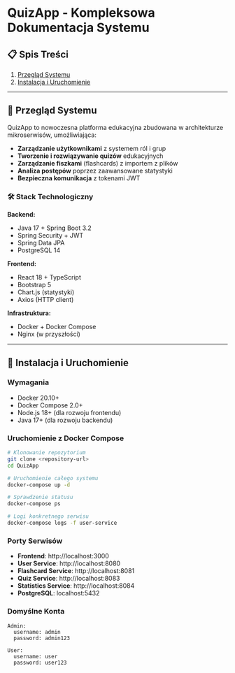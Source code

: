 # QuizApp - Kompleksowa Dokumentacja Systemu

## 📋 Spis Treści

1. [Przegląd Systemu](#przegląd-systemu)
2. [Instalacja i Uruchomienie](#instalacja-i-uruchomienie)

---

## 🎯 Przegląd Systemu

QuizApp to nowoczesna platforma edukacyjna zbudowana w architekturze mikroserwisów, umożliwiająca:

- **Zarządzanie użytkownikami** z systemem ról i grup
- **Tworzenie i rozwiązywanie quizów** edukacyjnych
- **Zarządzanie fiszkami** (flashcards) z importem z plików
- **Analiza postępów** poprzez zaawansowane statystyki
- **Bezpieczna komunikacja** z tokenami JWT

### 🛠 Stack Technologiczny

**Backend:**
- Java 17 + Spring Boot 3.2
- Spring Security + JWT
- Spring Data JPA
- PostgreSQL 14

**Frontend:**
- React 18 + TypeScript
- Bootstrap 5
- Chart.js (statystyki)
- Axios (HTTP client)

**Infrastruktura:**
- Docker + Docker Compose
- Nginx (w przyszłości)

---

## 🚀 Instalacja i Uruchomienie

### Wymagania
- Docker 20.10+
- Docker Compose 2.0+
- Node.js 18+ (dla rozwoju frontendu)
- Java 17+ (dla rozwoju backendu)

### Uruchomienie z Docker Compose
```bash
# Klonowanie repozytorium
git clone <repository-url>
cd QuizApp

# Uruchomienie całego systemu
docker-compose up -d

# Sprawdzenie statusu
docker-compose ps

# Logi konkretnego serwisu
docker-compose logs -f user-service
```

### Porty Serwisów
- **Frontend**: http://localhost:3000
- **User Service**: http://localhost:8080
- **Flashcard Service**: http://localhost:8081
- **Quiz Service**: http://localhost:8083
- **Statistics Service**: http://localhost:8084
- **PostgreSQL**: localhost:5432

### Domyślne Konta
```
Admin:
  username: admin
  password: admin123

User:
  username: user
  password: user123
```
